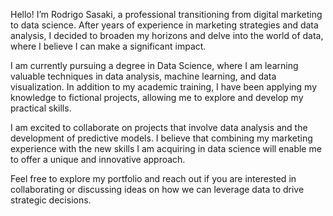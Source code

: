Hello! I’m Rodrigo Sasaki, a professional transitioning from digital marketing to data science. After years of experience in marketing strategies and data analysis, I decided to broaden my horizons and delve into the world of data, where I believe I can make a significant impact.

I am currently pursuing a degree in Data Science, where I am learning valuable techniques in data analysis, machine learning, and data visualization. In addition to my academic training, I have been applying my knowledge to fictional projects, allowing me to explore and develop my practical skills.

I am excited to collaborate on projects that involve data analysis and the development of predictive models. I believe that combining my marketing experience with the new skills I am acquiring in data science will enable me to offer a unique and innovative approach.

Feel free to explore my portfolio and reach out if you are interested in collaborating or discussing ideas on how we can leverage data to drive strategic decisions.
